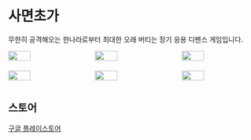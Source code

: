 # 사면초가
무한히 공격해오는 한나라로부터 최대한 오래 버티는 장기 응용 디펜스 게임입니다.
 
 <div style="display: flex; flex-wrap: wrap; justify-content: space-between; gap: 10px;">

  <img src="https://github.com/user-attachments/assets/f05fb88c-0822-4231-96bf-888c9e9dad57" width="30%" style="margin-bottom: 10px;">
  <img src="https://github.com/user-attachments/assets/d3fac3bb-3fda-4686-936e-938daf33e90f" width="30%" style="margin-bottom: 10px;">
  <img src="https://github.com/user-attachments/assets/68b1477d-b9fa-4562-b945-483b65cad256" width="30%" style="margin-bottom: 10px;">

  <img src="https://github.com/user-attachments/assets/7cee782d-8c84-4722-acb1-f8e423441d9f" width="30%" style="margin-bottom: 10px;">
  <img src="https://github.com/user-attachments/assets/0deb4ef2-2556-4152-b4bf-667760fe2bf6" width="30%" style="margin-bottom: 10px;">
  <img src="https://github.com/user-attachments/assets/1aa30836-e58e-4ffc-b158-2c3501413d36" width="30%" style="margin-bottom: 10px;">

</div>

## 스토어
[구글 플레이스토어](https://play.google.com/store/apps/details?id=com.jinpyok.samyeonchoga)
